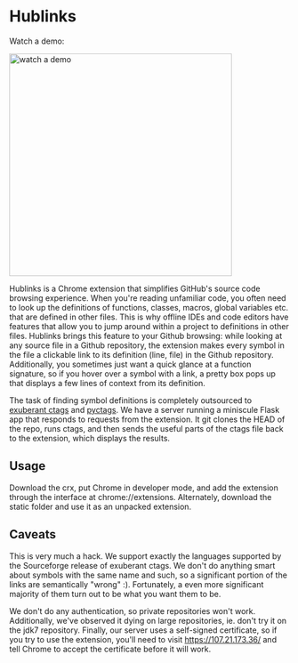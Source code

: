 # Hublinks

Watch a demo:

<a href="http://youtu.be/-Ncdiwa8plY"> <img src="https://raw.github.com/krithin/hublinks/master/static/screenshot.png" alt="watch a demo" height=400px></a>

Hublinks is a Chrome extension that simplifies GitHub's source code browsing
experience.  When you're reading unfamiliar code, you often need to look up the
definitions of functions, classes, macros, global variables etc. that are
defined in other files.  This is why offline IDEs and code editors have
features that allow you to jump around within a project to definitions in other
files.  Hublinks brings this feature to your Github browsing: while looking at
any source file in a Github repository, the extension makes every symbol in the
file a clickable link to its definition (line, file) in the Github repository.
Additionally, you sometimes just want a quick glance at a function signature,
so if you hover over a symbol with a link, a pretty box pops up that displays a
few lines of context from its definition.

The task of finding symbol definitions is completely outsourced to [exuberant
ctags](http://ctags.sourceforge.net/) and
[pyctags](https://code.google.com/p/pyctags/). We have a server running a
miniscule Flask app that responds to requests from the extension. It git clones
the HEAD of the repo, runs ctags, and then sends the useful parts of the ctags
file back to the extension, which displays the results.

## Usage

Download the crx, put Chrome in developer mode, and add the extension through 
the interface at chrome://extensions. Alternately, download the static folder
and use it as an unpacked extension.

## Caveats

This is very much a hack. We support exactly the languages supported by the
Sourceforge release of exuberant ctags. We don't do anything smart about
symbols with the same name and such, so a significant portion of the links are
semantically "wrong" :). Fortunately, a even more significant majority of them
turn out to be what you want them to be.

We don't do any authentication, so private repositories won't work.
Additionally, we've observed it dying on large repositories, ie. don't try it
on the jdk7 repository.  Finally, our server uses a self-signed certificate, so
if you try to use the extension, you'll need to visit https://107.21.173.36/
and tell Chrome to accept the certificate before it will work.
